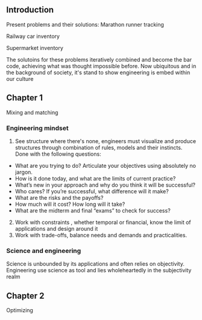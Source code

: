 ## Introduction
Present problems and their solutions:
Marathon runner tracking

Railway car inventory

Supermarket inventory

The solutoins for these problems iteratively combined and become the bar code,
achieving what was thought impossible before. Now ubiquitous and in the background of society, it's stand to show engineering is embed within our culture

## Chapter 1
Mixing and matching
### Engineering mindset
1. See structure where there's none, engineers must visualize and produce structures through combination of rules, models and their instincts. Done with the following questions:
  - What are you trying to do? Articulate your objectives using absolutely no jargon.
  - How is it done today, and what are the limits of current practice?
  - What’s new in your approach and why do you think it will be successful?
  - Who cares? If you’re successful, what difference will it make?
  - What are the risks and the payoffs?
  - How much will it cost? How long will it take?
  - What are the midterm and final “exams” to check for success?
2. Work with constraints , whether temporal or financial, know the limit of applications and design around it
3. Work with trade-offs, balance needs and demands and practicalities.

### Science and engineering

Science is unbounded by its applications and often relies on objectivity. Engineering use science as tool and lies wholeheartedly in the subjectivity realm

## Chapter 2
Optimizing

###
